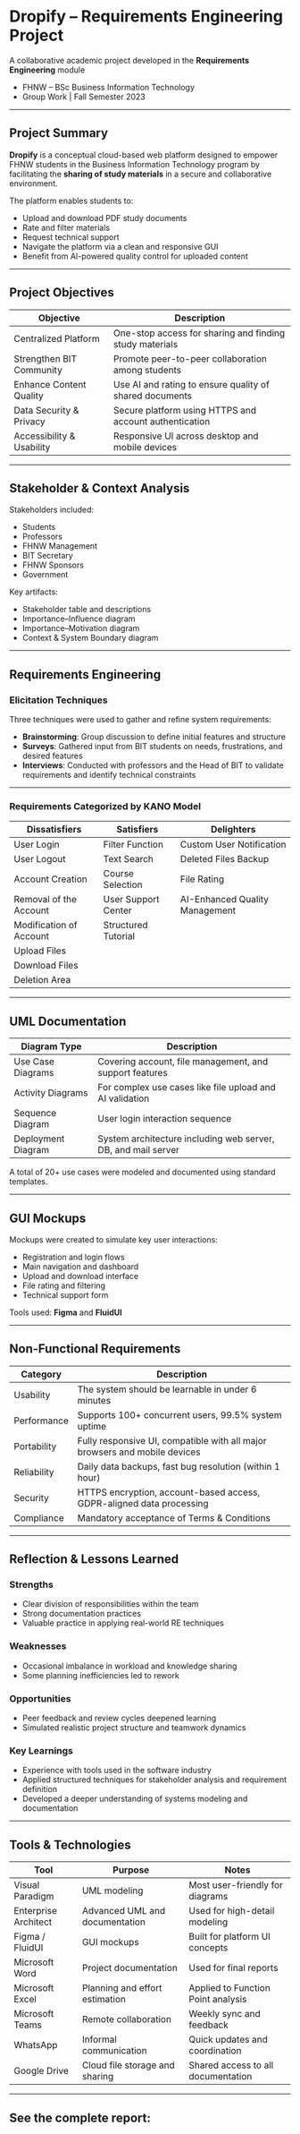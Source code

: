 # Dropify – Requirements Engineering Project

A collaborative academic project developed in the **Requirements Engineering** module  
- FHNW – BSc Business Information Technology  
- Group Work | Fall Semester 2023  

---

## Project Summary

**Dropify** is a conceptual cloud-based web platform designed to empower FHNW students in the Business Information Technology program by facilitating the **sharing of study materials** in a secure and collaborative environment.

The platform enables students to:
- Upload and download PDF study documents
- Rate and filter materials
- Request technical support
- Navigate the platform via a clean and responsive GUI
- Benefit from AI-powered quality control for uploaded content

---

## Project Objectives

| Objective                     | Description                                              |
|------------------------------|-----------------------------------------------------------|
| Centralized Platform         | One-stop access for sharing and finding study materials   |
| Strengthen BIT Community     | Promote peer-to-peer collaboration among students         |
| Enhance Content Quality      | Use AI and rating to ensure quality of shared documents   |
| Data Security & Privacy      | Secure platform using HTTPS and account authentication    |
| Accessibility & Usability    | Responsive UI across desktop and mobile devices           |

---

## Stakeholder & Context Analysis

Stakeholders included:
- Students
- Professors
- FHNW Management
- BIT Secretary
- FHNW Sponsors
- Government

Key artifacts:
- Stakeholder table and descriptions
- Importance–Influence diagram
- Importance–Motivation diagram
- Context & System Boundary diagram

---

## Requirements Engineering

### Elicitation Techniques

Three techniques were used to gather and refine system requirements:
- **Brainstorming**: Group discussion to define initial features and structure
- **Surveys**: Gathered input from BIT students on needs, frustrations, and desired features
- **Interviews**: Conducted with professors and the Head of BIT to validate requirements and identify technical constraints

---

### Requirements Categorized by KANO Model

| Dissatisfiers            | Satisfiers             | Delighters                           |
|--------------------------|------------------------|--------------------------------------|
| User Login               | Filter Function        | Custom User Notification             |
| User Logout              | Text Search            | Deleted Files Backup                 |
| Account Creation         | Course Selection       | File Rating                          |
| Removal of the Account   | User Support Center    | AI-Enhanced Quality Management       |
| Modification of Account  | Structured Tutorial    |                                      |
| Upload Files             |                        |                                      |
| Download Files           |                        |                                      |
| Deletion Area            |                        |                                      |

---

## UML Documentation

| Diagram Type                 | Description                                                 |
|-----------------------------|-------------------------------------------------------------|
| Use Case Diagrams           | Covering account, file management, and support features     |
| Activity Diagrams           | For complex use cases like file upload and AI validation    |
| Sequence Diagram            | User login interaction sequence                             |
| Deployment Diagram          | System architecture including web server, DB, and mail server |

A total of 20+ use cases were modeled and documented using standard templates.

---

## GUI Mockups

Mockups were created to simulate key user interactions:
- Registration and login flows
- Main navigation and dashboard
- Upload and download interface
- File rating and filtering
- Technical support form

Tools used: **Figma** and **FluidUI**

---

## Non-Functional Requirements

| Category       | Description                                                                 |
|----------------|-----------------------------------------------------------------------------|
| Usability      | The system should be learnable in under 6 minutes                          |
| Performance    | Supports 100+ concurrent users, 99.5% system uptime                         |
| Portability    | Fully responsive UI, compatible with all major browsers and mobile devices |
| Reliability    | Daily data backups, fast bug resolution (within 1 hour)                    |
| Security       | HTTPS encryption, account-based access, GDPR-aligned data processing       |
| Compliance     | Mandatory acceptance of Terms & Conditions                                 |

---

## Reflection & Lessons Learned

### Strengths
- Clear division of responsibilities within the team
- Strong documentation practices
- Valuable practice in applying real-world RE techniques

### Weaknesses
- Occasional imbalance in workload and knowledge sharing
- Some planning inefficiencies led to rework

### Opportunities
- Peer feedback and review cycles deepened learning
- Simulated realistic project structure and teamwork dynamics

### Key Learnings
- Experience with tools used in the software industry
- Applied structured techniques for stakeholder analysis and requirement definition
- Developed a deeper understanding of systems modeling and documentation

---

## Tools & Technologies

| Tool                  | Purpose                              | Notes                              |
|-----------------------|--------------------------------------|-------------------------------------|
| Visual Paradigm       | UML modeling                         | Most user-friendly for diagrams     |
| Enterprise Architect  | Advanced UML and documentation       | Used for high-detail modeling       |
| Figma / FluidUI       | GUI mockups                          | Built for platform UI concepts      |
| Microsoft Word        | Project documentation                | Used for final reports              |
| Microsoft Excel       | Planning and effort estimation       | Applied to Function Point analysis  |
| Microsoft Teams       | Remote collaboration                 | Weekly sync and feedback            |
| WhatsApp              | Informal communication               | Quick updates and coordination      |
| Google Drive          | Cloud file storage and sharing       | Shared access to all documentation  |

---

## See the complete report: 


